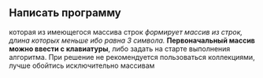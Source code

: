 ## Написать программу ##
которая из имеющегося массива строк 
*формирует массив из строк, длина которых меньше ибо равна 3 символа.*
**Первоначальный массив можно ввести с клавиатуры**, 
либо задать на старте выполнения алгоритма. 
При решение не рекомендуется пользоваться коллекциями, лучше обойтись исключительно массивам
